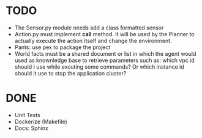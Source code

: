 # TODO

* The Sensor.py module needs add a class formatted sensor
* Action.py must implement __call__ method. It will be used by the Planner to actually execute the action itself and change the environment.
* Pants: use pex to package the project
* World facts must be a shared document or list in which the agent would used as knownledge base to retrieve parameters such as: which vpc id should I use while excuting some commands? Or which instance id should it use to stop the application cluster?

# DONE
* Unit Tests
* Dockerize (Makefile)
* Docs: Sphinx
